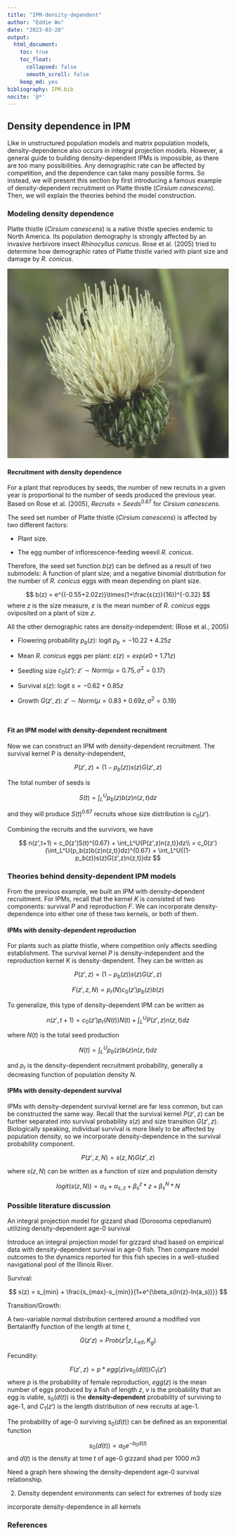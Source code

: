 ```yaml
---
title: "IPM-density-dependent"
author: "Eddie Wu"
date: "2023-03-28"
output: 
  html_document:
    toc: true
    toc_float:
      collapsed: false
      smooth_scroll: false
    keep_md: yes
bibliography: IPM.bib
nocite: '@*'
---
```




## Density dependence in IPM

Like in unstructured population models and matrix population models, density-dependence also occurs in integral projection models. However, a general guide to building density-dependent IPMs is impossible, as there are too many possibilities. Any demographic rate can be affected by competition, and the dependence can take many possible forms. So instead, we will present this section by first introducing a famous example of density-dependent recruitment on Platte thistle (*Cirsium canescens*). Then, we will explain the theories behind the model construction.


### Modeling density dependence

Platte thistle (*Cirsium canescens*) is a native thistle species endemic to North America. Its population demography is strongly affected by an invasive herbivore insect *Rhinocyllus conicus*. Rose et al. (2005) tried to determine how demographic rates of Platte thistle varied with plant size and damage by *R. conicus*.

![© Jerry Oldenettel, [Cirsium canescens. AKA(Platt Thistle).](https://www.flickr.com/photos/jroldenettel/1734332992), [Creative Commons CC BY-NC-SA 2.0 license](https://creativecommons.org/licenses/by-nc-sa/2.0/)](platte_thistle_1.jpg)

#### Recruitment with density dependence

For a plant that reproduces by seeds, the number of new recruits in a given year is proportional to the number of seeds produced the previous year. Based on Rose et al. (2005), $Recruits = Seeds^{0.67}$ for *Cirsium canescens*.

The seed set number of Platte thistle (*Cirsium canescens*) is affected by two different factors:

* Plant size.

* The egg number of inflorescence-feeding weevil *R. conicus*.

Therefore, the seed set function $b(z)$ can be defined as a result of two submodels: A function of plant size; and a negative binomial distribution for the number of *R. conicus* eggs with mean depending on plant size.

$$ b(z) = e^{(-0.55+2.02z)}\times(1+\frac{ε(z)}{16})^{-0.32} $$
where $z$ is the size measure, $ε$ is the mean number of *R. conicus* eggs oviposited on a plant of size $z$.

All the other demographic rates are density-independent: (Rose et al., 2005)

* Flowering probability $p_b(z)$: logit $p_b = −10.22 + 4.25z$

* Mean *R. conicus* eggs per plant: $ε(z) = exp(e0 + 1.71z)$

* Seedling size $c_0(z')$: $z' ∼ Norm(μ = 0.75, σ^2 = 0.17)$

* Survival $s(z)$: logit $s = −0.62 + 0.85z$

* Growth $G(z',z)$: $z' ∼ Norm(μ = 0.83 + 0.69z, σ^2 = 0.19)$

<br>

#### Fit an IPM model with density-dependent recruitment

Now we can construct an IPM with density-dependent recruitment. The survival kernel P is density-independent,

$$ P(z',z) = (1-p_b(z))s(z)G(z',z) $$

The total number of seeds is

$$ S(t) = \int_L^U{p_b(z)b(z)n(z,t)}dz$$

and they will produce $S(t)^{0.67}$ recruits whose size distribution is $c_0(z')$.

Combining the recruits and the survivors, we have

$$ n(z',t+1) = c_0(z')S(t)^{0.67} + \int_L^U{P(z',z)n(z,t)}dz\\
= c_0(z')(\int_L^U{p_b(z)b(z)n(z,t)}dz)^{0.67} + \int_L^U{(1-p_b(z))s(z)G(z',z)n(z,t)}dz $$


### Theories behind density-dependent IPM models

From the previous example, we built an IPM with density-dependent recruitment. For IPMs, recall that the kernel $K$ is consisted of two components: survival $P$ and reproduction $F$. We can incorporate density-dependence into either one of these two kernels, or both of them.

#### IPMs with density-dependent reproduction

For plants such as platte thistle, where competition only affects seedling establishment. The survival kernel $P$ is density-independent and the reproduction kernel $K$ is density-dependent. They can be written as

$$ P(z',z) = (1-p_b(z))s(z)G(z',z) $$

$$ F(z',z,N) = p_r(N)c_0(z')p_b(z)b(z) $$


To generalize, this type of density-dependent IPM can be written as

$$ n(z',t+1) = c_0(z')p_r(N(t))N(t) + \int_L^U{P(z',z)n(z,t)dz} $$

where $N(t)$ is the total seed production

$$ N(t) = \int_L^U{p_b(z)b(z)n(z,t)}dz $$

and $p_r$ is the density-dependent recruitment probability, generally a decreasing function of population density $N$.


#### IPMs with density-dependent survival

IPMs with density-dependent survival kernel are far less common, but can be constructed the same way. Recall that the survival kernel $P(z',z)$ can be further separated into survival probability $s(z)$ and size transition $G(z',z)$. Biologically speaking, individual survival is more likely to be affected by population density, so we incorporate density-dependence in the survival probability component.

$$ P(z',z, N) = s(z,N)G(z',z) $$

where $s(z,N)$ can be written as a function of size and population density

$$ logit (s(z,N)) = \alpha_s + \alpha_{s,z} + \beta_s^z*z + \beta_s^N*N $$


### Possible literature discussion

An integral projection model for gizzard shad (Dorosoma cepedianum) utilizing density-dependent age-0 survival

Introduce an integral projection model for gizzard shad based on empirical data with density-dependent survival in age-0 fish. Then compare model outcomes to the dynamics reported for this fish species in a well-studied navigational pool of the Illinois River.

Survival:

$$ s(z) = s_{min} + \frac{s_{max}-s_{min}}{1+e^{\beta_s(In(z)-In(a_s))}} $$

Transition/Growth:

A two-variable normal distribution centered around a modified von Bertalanffy function of the length at time $t$,

$$ G(z'z) = Prob(z'|z,L_\inf, K_g) $$

Fecundity:

$$ F(z',z) = p*egg(z)vs_0(d(t))C_1(z') $$
where $p$ is the probability of female reproduction, $egg(z)$ is the mean number of eggs produced by a fish of length $z$, $v$ is the probability that an egg is viable, $s_0(d(t))$ is the **density-dependent** probability of surviving to age-1, and $C_1(z')$ is the length distribution of new recruits at age-1.

The probability of age-0 surviving $s_0(d(t))$ can be defined as an exponential function

$$ s_0(d(t)) = a_0e^{-b_0d(t)}$$
and $d(t)$ is the density at time $t$ of age-0 gizzard shad per 1000 m3

Need a graph here showing the density-dependent age-0 survival relationship.


2. Density dependent environments can select for extremes of body size

incorporate density-dependence in all kernels

### References

